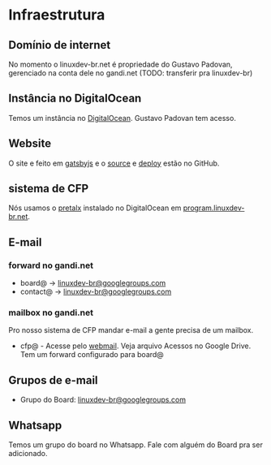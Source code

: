 # Infraestrutura

## Domínio de internet

No momento o linuxdev-br.net é propriedade do Gustavo Padovan, gerenciado na conta dele no gandi.net (TODO: transferir pra linuxdev-br)

## Instância no DigitalOcean

Temos um instância no [DigitalOcean](https://cloud.digitalocean.com/). Gustavo Padovan tem acesso.

## Website

O site e feito em [gatsbyjs](https://www.gatsbyjs.org/) e o [source](https://github.com/linuxdev-br/site/) e [deploy](https://github.com/linuxdev-br/linuxdev-br.github.io/) estão no GitHub.

## sistema de CFP

Nós usamos o [pretalx](https://github.com/pretalx/pretalx) instalado no DigitalOcean em [program.linuxdev-br.net](https://program.linuxdev-br.net/).


## E-mail

### forward no gandi.net

* board@ -> linuxdev-br@googlegroups.com
* contact@ -> linuxdev-br@googlegroups.com

### mailbox no gandi.net

Pro nosso sistema de CFP mandar e-mail a gente precisa de um mailbox.

* cfp@ - Acesse pelo [webmail](https://webmail.gandi.net/SOGo/). Veja arquivo Acessos no Google Drive.  Tem um forward configurado para board@

## Grupos de e-mail

* Grupo do Board: linuxdev-br@googlegroups.com

## Whatsapp

Temos um grupo do board no Whatsapp. Fale com alguém do Board pra ser adicionado.
